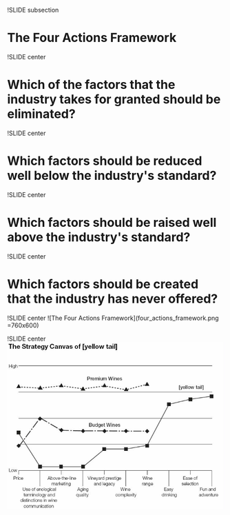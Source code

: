 !SLIDE subsection
# The Four Actions Framework

!SLIDE center
# Which of the factors that the industry takes for granted should be **eliminated**?

!SLIDE center
# Which factors should be **reduced well below** the industry's standard?

!SLIDE center
# Which factors should be **raised well above** the industry's standard?

!SLIDE center
# Which factors should be **created** that the industry has never offered?

!SLIDE center
![The Four Actions Framework](four_actions_framework.png =760x600)

!SLIDE center
![Yellow Tail Strategy Canvas](yellowtail_strategy_canvas.jpg)